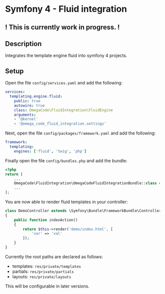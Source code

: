 # Symfony 4 - Fluid integration

## ! This is currently work in progress. !

## Description
Integrates the template engine fluid into symfony 4 projects.

## Setup
Open the file ``config/services.yaml`` and add the following:
````yaml
services:
  templating.engine.fluid:
    public: true
    autowire: true
    class: OmegaCode\FluidIntegration\FluidEngine
    arguments:
    - '@kernel'
    - '@omega_code_fluid_integration.settings'
````
Next, open the file ``config/packages/framework.yaml`` and add the following:
````yaml
framework:
  templating:
    engines: ['fluid', 'twig', 'php']
````
Finally open the file ``config/bundles.php`` and add the bundle:
````php
<?php
return [
    ...
    OmegaCode\FluidIntegration\OmegaCodeFluidIntegrationBundle::class => ['all' => true],
    ...
];
```` 
You are now able to render fluid templates in your controller:
````php
class DemoController extends \Symfony\Bundle\FrameworkBundle\Controller\AbstractController
{
    public function indexAction()
    {
        return $this->render('demo/index.html', [
            'var' => 'val'
        ]);
    }
}
```` 
Currently the root paths are declared as follows:
* templates: ``res/private/templates``
* partials: ``res/private/partials``
* layouts: ``res/private/layouts``

This will be configurable in later versions.